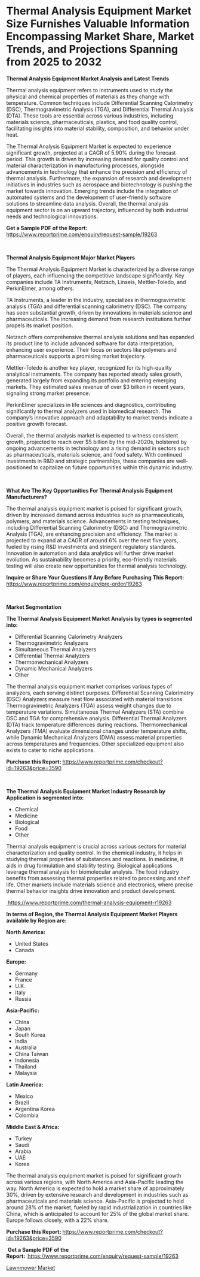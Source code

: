 <p><h1>Thermal Analysis Equipment Market Size Furnishes Valuable Information Encompassing Market Share, Market Trends, and Projections Spanning from 2025 to 2032</h1></p><p><strong>Thermal Analysis Equipment Market Analysis and Latest Trends</strong></p>
<p><p>Thermal analysis equipment refers to instruments used to study the physical and chemical properties of materials as they change with temperature. Common techniques include Differential Scanning Calorimetry (DSC), Thermogravimetric Analysis (TGA), and Differential Thermal Analysis (DTA). These tools are essential across various industries, including materials science, pharmaceuticals, plastics, and food quality control, facilitating insights into material stability, composition, and behavior under heat.</p><p>The Thermal Analysis Equipment Market is expected to experience significant growth, projected at a CAGR of 5.90% during the forecast period. This growth is driven by increasing demand for quality control and material characterization in manufacturing processes, alongside advancements in technology that enhance the precision and efficiency of thermal analysis. Furthermore, the expansion of research and development initiatives in industries such as aerospace and biotechnology is pushing the market towards innovation. Emerging trends include the integration of automated systems and the development of user-friendly software solutions to streamline data analysis. Overall, the thermal analysis equipment sector is on an upward trajectory, influenced by both industrial needs and technological innovations.</p></p>
<p><strong>Get a Sample PDF of the Report:&nbsp;</strong> <a href="https://www.reportprime.com/enquiry/request-sample/19263?utm_campaign=3053&utm_medium=2&utm_source=Github&utm_content=ia&utm_term=19032025&utm_id=thermal-analysis-equipment">https://www.reportprime.com/enquiry/request-sample/19263</a></p>
<p>&nbsp;</p>
<p><strong>Thermal Analysis Equipment Major Market Players</strong></p>
<p><p>The Thermal Analysis Equipment Market is characterized by a diverse range of players, each influencing the competitive landscape significantly. Key companies include TA Instruments, Netzsch, Linseis, Mettler-Toledo, and PerkinElmer, among others. </p><p>TA Instruments, a leader in the industry, specializes in thermogravimetric analysis (TGA) and differential scanning calorimetry (DSC). The company has seen substantial growth, driven by innovations in materials science and pharmaceuticals. The increasing demand from research institutions further propels its market position.</p><p>Netzsch offers comprehensive thermal analysis solutions and has expanded its product line to include advanced software for data interpretation, enhancing user experience. Their focus on sectors like polymers and pharmaceuticals supports a promising market trajectory.</p><p>Mettler-Toledo is another key player, recognized for its high-quality analytical instruments. The company has reported steady sales growth, generated largely from expanding its portfolio and entering emerging markets. They estimated sales revenue of over $3 billion in recent years, signaling strong market presence.</p><p>PerkinElmer specializes in life sciences and diagnostics, contributing significantly to thermal analyzers used in biomedical research. The company’s innovative approach and adaptability to market trends indicate a positive growth forecast.</p><p>Overall, the thermal analysis market is expected to witness consistent growth, projected to reach over $5 billion by the mid-2020s, bolstered by ongoing advancements in technology and a rising demand in sectors such as pharmaceuticals, materials science, and food safety. With continued investments in R&D and strategic partnerships, these companies are well-positioned to capitalize on future opportunities within this dynamic industry.</p></p>
<p>&nbsp;</p>
<p><strong>What Are The Key Opportunities For Thermal Analysis Equipment Manufacturers?</strong></p>
<p><p>The thermal analysis equipment market is poised for significant growth, driven by increased demand across industries such as pharmaceuticals, polymers, and materials science. Advancements in testing techniques, including Differential Scanning Calorimetry (DSC) and Thermogravimetric Analysis (TGA), are enhancing precision and efficiency. The market is projected to expand at a CAGR of around 6% over the next five years, fueled by rising R&D investments and stringent regulatory standards. Innovation in automation and data analytics will further drive market evolution. As sustainability becomes a priority, eco-friendly materials testing will also create new opportunities for thermal analysis technology.</p></p>
<p><strong>Inquire or Share Your Questions If Any Before Purchasing This Report:</strong> <a href="https://www.reportprime.com/enquiry/pre-order/19263?utm_campaign=3053&utm_medium=2&utm_source=Github&utm_content=ia&utm_term=19032025&utm_id=thermal-analysis-equipment">https://www.reportprime.com/enquiry/pre-order/19263</a></p>
<p>&nbsp;</p>
<p><strong>Market Segmentation</strong></p>
<p><strong>The Thermal Analysis Equipment Market Analysis by types is segmented into:</strong></p>
<p><ul><li>Differential Scanning Calorimetry Analyzers</li><li>Thermogravimetric Analyzers</li><li>Simultaneous Thermal Analyzers</li><li>Differential Thermal Analyzers</li><li>Thermomechanical Analyzers</li><li>Dynamic Mechanical Analyzers</li><li>Other</li></ul></p>
<p><p>The thermal analysis equipment market comprises various types of analyzers, each serving distinct purposes. Differential Scanning Calorimetry (DSC) Analyzers measure heat flow associated with material transitions. Thermogravimetric Analyzers (TGA) assess weight changes due to temperature variations. Simultaneous Thermal Analyzers (STA) combine DSC and TGA for comprehensive analysis. Differential Thermal Analyzers (DTA) track temperature differences during reactions. Thermomechanical Analyzers (TMA) evaluate dimensional changes under temperature shifts, while Dynamic Mechanical Analyzers (DMA) assess material properties across temperatures and frequencies. Other specialized equipment also exists to cater to niche applications.</p></p>
<p><strong>Purchase this Report:&nbsp;</strong><a href="https://www.reportprime.com/checkout?id=19263&price=3590&utm_campaign=3053&utm_medium=2&utm_source=Github&utm_content=ia&utm_term=19032025&utm_id=thermal-analysis-equipment">https://www.reportprime.com/checkout?id=19263&price=3590</a></p>
<p>&nbsp;</p>
<p><strong>The Thermal Analysis Equipment Market Industry Research by Application is segmented into:</strong></p>
<p><ul><li>Chemical</li><li>Medicine</li><li>Biological</li><li>Food</li><li>Other</li></ul></p>
<p><p>Thermal analysis equipment is crucial across various sectors for material characterization and quality control. In the chemical industry, it helps in studying thermal properties of substances and reactions. In medicine, it aids in drug formulation and stability testing. Biological applications leverage thermal analysis for biomolecular analysis. The food industry benefits from assessing thermal properties related to processing and shelf life. Other markets include materials science and electronics, where precise thermal behavior insights drive innovation and product development.</p></p>
<p><a href="https://www.reportprime.com/thermal-analysis-equipment-r19263?utm_campaign=3053&utm_medium=2&utm_source=Github&utm_content=ia&utm_term=19032025&utm_id=thermal-analysis-equipment">&nbsp;https://www.reportprime.com/thermal-analysis-equipment-r19263</a></p>
<p><strong>In terms of Region, the Thermal Analysis Equipment Market Players available by Region are:</strong></p>
<p>
    <p> <strong> North America: </strong>
        <ul>
            <li>United States</li>
            <li>Canada</li>
        </ul>
        </p> 
    <p> <strong> Europe: </strong>
        <ul>
            <li>Germany</li>
            <li>France</li>
            <li>U.K.</li>
            <li>Italy</li>
            <li>Russia</li>
        </ul>
        </p> 
    <p> <strong> Asia-Pacific: </strong>
        <ul>
            <li>China</li>
            <li>Japan</li>
            <li>South Korea</li>
            <li>India</li>
            <li>Australia</li>
            <li>China Taiwan</li>
            <li>Indonesia</li>
            <li>Thailand</li>
            <li>Malaysia</li>
        </ul>
        </p> 
    <p> <strong> Latin America: </strong>
        <ul>
            <li>Mexico</li>
            <li>Brazil</li>
            <li>Argentina Korea</li>
            <li>Colombia</li>
        </ul>
        </p> 
    <p> <strong> Middle East & Africa: </strong>
        <ul>
            <li>Turkey</li>
            <li>Saudi</li>
            <li>Arabia</li>
            <li>UAE</li>
            <li>Korea</li>
        </ul>
    </p>
    </p>
<p><p>The thermal analysis equipment market is poised for significant growth across various regions, with North America and Asia-Pacific leading the way. North America is expected to hold a market share of approximately 30%, driven by extensive research and development in industries such as pharmaceuticals and materials science. Asia-Pacific is projected to hold around 28% of the market, fueled by rapid industrialization in countries like China, which is anticipated to account for 25% of the global market share. Europe follows closely, with a 22% share.</p></p>
<p><strong>Purchase this Report: </strong><a href="https://www.reportprime.com/checkout?id=19263&price=3590&utm_campaign=3053&utm_medium=2&utm_source=Github&utm_content=ia&utm_term=19032025&utm_id=thermal-analysis-equipment">https://www.reportprime.com/checkout?id=19263&price=3590</a></p>
<p>&nbsp;<strong>Get a Sample PDF of the Report:&nbsp;&nbsp;</strong><a href="https://www.reportprime.com/enquiry/request-sample/19263?utm_campaign=3053&utm_medium=2&utm_source=Github&utm_content=ia&utm_term=19032025&utm_id=thermal-analysis-equipment">https://www.reportprime.com/enquiry/request-sample/19263</a></p>
<p><strong></strong></p>
<p><p><a href="https://github.com/abexjeliti/Market-Research-Report-List-1/blob/main/lawnmower-market.md?utm_campaign=3053&utm_medium=2&utm_source=Github&utm_content=ia&utm_term=19032025&utm_id=thermal-analysis-equipment">Lawnmower Market</a></p></p>